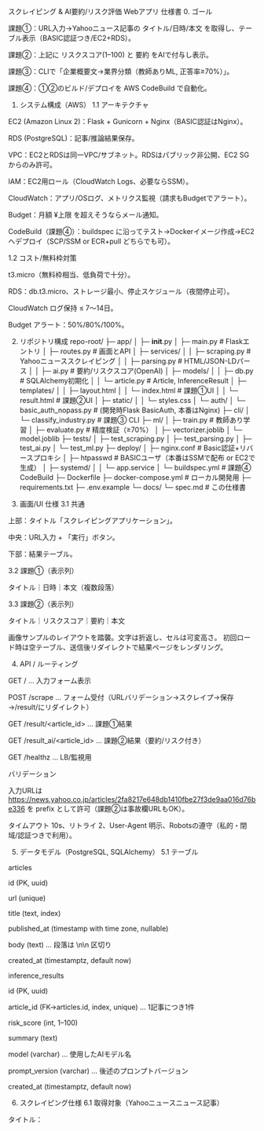 スクレイピング & AI要約/リスク評価 Webアプリ 仕様書
0. ゴール

課題①：URL入力→Yahooニュース記事の タイトル/日時/本文 を取得し、テーブル表示（BASIC認証つき/EC2+RDS）。

課題②：上記に リスクスコア(1–100) と 要約 をAIで付与し表示。

課題③：CLIで「企業概要文→業界分類（教師ありML, 正答率≥70%）」。

課題④：①②のビルド/デプロイを AWS CodeBuild で自動化。

1. システム構成（AWS）
1.1 アーキテクチャ

EC2 (Amazon Linux 2)：Flask + Gunicorn + Nginx（BASIC認証はNginx）。

RDS (PostgreSQL)：記事/推論結果保存。

VPC：EC2とRDSは同一VPC/サブネット。RDSはパブリック非公開、EC2 SG からのみ許可。

IAM：EC2用ロール（CloudWatch Logs、必要ならSSM）。

CloudWatch：アプリ/OSログ、メトリクス監視（請求もBudgetでアラート）。

Budget：月額 ¥上限 を超えそうならメール通知。

CodeBuild（課題④）：buildspec に沿ってテスト→Dockerイメージ作成→EC2へデプロイ（SCP/SSM or ECR+pull どちらでも可）。

1.2 コスト/無料枠対策

t3.micro（無料枠相当、低負荷で十分）。

RDS：db.t3.micro、ストレージ最小、停止スケジュール（夜間停止可）。

CloudWatch ログ保持 ≤ 7〜14日。

Budget アラート：50%/80%/100%。

2. リポジトリ構成
repo-root/
├─ app/
│  ├─ __init__.py
│  ├─ main.py                 # Flaskエントリ
│  ├─ routes.py               # 画面とAPI
│  ├─ services/
│  │   ├─ scraping.py         # Yahooニューススクレイピング
│  │   ├─ parsing.py          # HTML/JSON-LDパース
│  │   ├─ ai.py               # 要約/リスクスコア(OpenAI)
│  ├─ models/
│  │   ├─ db.py               # SQLAlchemy初期化
│  │   └─ article.py          # Article, InferenceResult
│  ├─ templates/
│  │   ├─ layout.html
│  │   └─ index.html          # 課題①UI
│  │   └─ result.html         # 課題②UI
│  ├─ static/
│  │   └─ styles.css
│  └─ auth/
│      └─ basic_auth_nopass.py # (開発時Flask BasicAuth, 本番はNginx)
├─ cli/
│  └─ classify_industry.py    # 課題③ CLI
├─ ml/
│  ├─ train.py                # 教師あり学習
│  ├─ evaluate.py             # 精度検証（≥70%）
│  ├─ vectorizer.joblib
│  └─ model.joblib
├─ tests/
│  ├─ test_scraping.py
│  ├─ test_parsing.py
│  ├─ test_ai.py
│  └─ test_ml.py
├─ deploy/
│  ├─ nginx.conf              # Basic認証+リバースプロキシ
│  ├─ htpasswd                # BASICユーザ（本番はSSMで配布 or EC2で生成）
│  ├─ systemd/
│  │   └─ app.service
│  └─ buildspec.yml           # 課題④ CodeBuild
├─ Dockerfile
├─ docker-compose.yml         # ローカル開発用
├─ requirements.txt
├─ .env.example
└─ docs/
   └─ spec.md                 # この仕様書

3. 画面/UI 仕様
3.1 共通

上部：タイトル「スクレイピングアプリケーション」。

中央：URL入力 + 「実行」ボタン。

下部：結果テーブル。

3.2 課題①（表示列）

タイトル｜日時｜本文（複数段落）

3.3 課題②（表示列）

タイトル｜リスクスコア｜要約｜本文

画像サンプルのレイアウトを踏襲。文字は折返し、セルは可変高さ。
初回ロード時は空テーブル、送信後リダイレクトで結果ページをレンダリング。

4. API / ルーティング

GET / … 入力フォーム表示

POST /scrape … フォーム受付（URLバリデーション→スクレイプ→保存→/result/<id>にリダイレクト）

GET /result/<article_id> … 課題①結果

GET /result_ai/<article_id> … 課題②結果（要約/リスク付き）

GET /healthz … LB/監視用

バリデーション

入力URLは https://news.yahoo.co.jp/articles/2fa8217e648db1410fbe27f3de9aa016d76be336 を prefix として許可（課題②は事故欄URLもOK）。

タイムアウト 10s、リトライ 2、User-Agent 明示、Robotsの遵守（私的・閉域/認証つきで利用）。

5. データモデル（PostgreSQL, SQLAlchemy）
5.1 テーブル

articles

id (PK, uuid)

url (unique)

title (text, index)

published_at (timestamp with time zone, nullable)

body (text) … 段落は \n\n 区切り

created_at (timestamptz, default now)

inference_results

id (PK, uuid)

article_id (FK→articles.id, index, unique) … 1記事につき1件

risk_score (int, 1–100)

summary (text)

model (varchar) … 使用したAIモデル名

prompt_version (varchar) … 後述のプロンプトバージョン

created_at (timestamptz, default now)

6. スクレイピング仕様
6.1 取得対象（Yahooニュースニュース記事）

タイトル：<title> もしくは OGP meta[property="og:title"]。

日時：構造化データ（application/ld+json の datePublished）優先。なければ記事内の timeタグや meta[name="pubdate"] を検索。

本文：記事本文DOM（見出し/リード除く）。段落 <p> のテキストを順番に結合。

堅牢性：

JSON-LD 最優先（構造変化に強い）。

BeautifulSoup で複数候補セレクタを順次試行。

文字化け対策：response.encoding = response.apparent_encoding。

6.2 実装方針

ライブラリ：requests, beautifulsoup4, lxml, dateutil.

タイムアウト/リトライ、429/5xxは指数バックオフ。

失敗時はユーザに「取得できませんでした（原因：…）」を表示し、サーバにはスタックトレースを残す。

7. AI（要約/リスクスコア）仕様（課題②）
7.1 入出力

入力：タイトル、本文（最大 ~4,000文字程度に整形）。

出力：

summary：日本語で3–5文、固有名詞・数値は保持。

risk_score：1–100 の整数（被害範囲/被害程度/社会的影響/死傷者・金額を考慮）。

7.2 推論フロー

サーバ側でプロンプトを作成（system + user）。

Chat Completions を呼ぶ（温度低め、再現性重視）。

risk_score は JSONで返すように指示（パース容易化）。

結果を inference_results に保存。

7.3 例：プロンプト（要約・スコア同時）

system

あなたは日本語のニュース記事のリスク評価官です。
出力は必ず JSON で返してください。
評価軸：被害範囲・被害程度・社会的影響・死傷者/被害金額の大きさ。


user

次の記事を要約し、1〜100 のリスクスコアを付与してください。
スコアは高いほど高リスク。
フィールド: {"summary": string, "risk_score": number(1-100)} のJSONのみ出力。

タイトル: {title}
本文:
{body_truncated}


注：モデル名は環境変数で切替（例：OPENAI_MODEL=gpt-4o-mini など）。料金はダッシュボードで管理。

8. セキュリティ（BASIC認証）
8.1 本番（Nginx）

nginx.conf で auth_basic "Restricted"; + auth_basic_user_file /etc/nginx/.htpasswd;

htpasswd は EC2 内で生成（sudo htpasswd -c /etc/nginx/.htpasswd user）。

すべてのパス（/ 以下）に適用。

8.2 開発（任意）

Flask の簡易 BasicAuth をミドルウェアで。

9. 環境変数（.env）
# Flask
FLASK_ENV=production
SECRET_KEY=change_me

# DB (RDS)
DATABASE_URL=postgresql+psycopg2://username:password@host:5432/dbname

# OpenAI
OPENAI_API_KEY=sk-xxxxxxxx
OPENAI_MODEL=gpt-4o-mini
OPENAI_TIMEOUT=30

# App
REQUEST_TIMEOUT=10
PROMPT_VERSION=v1

10. 例外・ログ

例外は app.logger.exception で CloudWatch に送る。

重要イベント（スクレイプ成功/失敗、AI呼び出し、課題③推論）は INFO ログ。

PII なし。本文はDB保存のみ、ログへ全文は出さない。

11. テスト計画
11.1 ユニット

test_parsing.py：サンプルHTML/JSON-LDからタイトル・日時・本文を正しく抽出。

test_scraping.py：モックHTTPでタイムアウト/429/5xx/文字コードを網羅。

test_ai.py：AI応答のJSONスキーマ検証（モックに差し替え）。

test_ml.py：学習→検証データで精度算出（≥70%）。

11.2 E2E（手動）

実URLを入力→表に表示（①）。

事故欄の記事→要約/リスク表示（②）。

BASIC認証が必須（未認証は401）。

DBへ重複URL再入力時は再スクレイプせず既存データを表示（キャッシュ戦略）。

12. 課題③（教師あり学習：業界分類）
12.1 データ

指定スプレッドシートをCSVでダウンロードし ml/data/{train.csv, valid.csv} に置く。

12.2 前処理

文字正規化（全角半角/記号/改行統一）。

日本語トークン化はコストを抑え、TF-IDF (char-gram: 2–5) を基本。

学習：線形分類（LogisticRegression） または LinearSVC をまず採用。

ハイパラ：GridSearchCV でCなど少数パラメタを探索（時短）。

12.3 評価

evaluate.py で validation を読み、正答率 ≥ 0.70 を assert。

混同行列/上位誤分類例をログ出力。

12.4 CLI
$ python cli/classify_industry.py
> 概要文を入力してください:
...（入力）
=> 予測業界: 〇〇〇（確信度: 0.82）

13. デプロイ/運用
13.1 EC2 セットアップ（最小）

ユーザデータで Docker / git / nginx / certbot を導入（httpsのみは任意）。

docker-compose で web(Flask+Gunicorn) + nginx を起動。

.env と htpasswd は SSM Parameter Store か EC2 に直接配置。

13.2 RDS

パラメータグループ（タイムゾーン Asia/Tokyo）。

パブリック非公開。EC2 SG のみ許可。

自動バックアップON、メンテ窓は深夜。

14. CodeBuild（課題④）
14.1 deploy/buildspec.yml（例：EC2へSCPデプロイ）
version: 0.2
phases:
  install:
    runtime-versions:
      python: 3.11
    commands:
      - pip install -r requirements.txt
      - pip install pytest
  pre_build:
    commands:
      - pytest -q
  build:
    commands:
      - echo "Build step (optionally build docker image)"
  post_build:
    commands:
      - echo "Deploy to EC2 via SSM or SCP"
      # 例: SSMを使う場合、aws ssm send-command ... で git pull & docker compose up -d を実行
artifacts:
  files:
    - deploy/nginx.conf
    - deploy/buildspec.yml
    - app/**/*
    - ml/**/*
    - cli/**/*


ECR を使う場合はここで docker build→docker push→EC2 側 docker pull。

15. 主要ファイルの実装指針（要点）
15.1 app/services/scraping.py

fetch(url) -> str：HTTP GET（UA, timeout, retries）。

is_allowed(url)：Yahooニュースニュース記事URLのみ True。

失敗時は ScrapeError 例外。

15.2 app/services/parsing.py

parse_article(html) -> ParsedArticle(title, published_at, body)

JSON-LD > OGP/meta > DOM の順でフォールバック。

published_at はUTCに正規化（DBはtimestamptz）。

15.3 app/services/ai.py

summarize_and_score(title, body) -> {summary, risk_score, model, prompt_version}

OpenAI SDK 呼び出しラッパ。

JSON strict モード（例外時は再試行）。

15.4 app/routes.py

/scrape：URL受領→存在すれば既存記事ID、なければ取得→保存→（課題②なら AI 推論）→リダイレクト。

テンプレートへ article & inference を渡す。

16. AI駆動開発（Codex等）運用ガイド
16.1 コード生成プロンプト雛形

目的・制約・出力フォーマット・完成定義 を毎回明示

目的: Flask + SQLAlchemy で「/scrape」POSTハンドラを実装する。
制約:
- 入力は news URL のみ、`services.scraping.is_allowed()` で検証。
- 既存URLならDB再利用。なければ requests+bs4 で取得、parsing.parse_article()で抽出する。
- 成功時は記事IDへリダイレクト。
出力: 変更差分の完全なコード。既存importを壊さない。pytestが通ること。
完成定義:
- tests/test_scraping.py と test_parsing.py が green。
- mypy/pylintの警告を追加しない。

16.2 AIにやらせるタスク分解（推奨順）

ルーティング骨格 → 2) パーサ関数 → 3) DBモデル → 4) OpenAIラッパ → 5) テンプレ → 6) 例外/ロギング → 7) テスト → 8) CodeBuild用ファイル。

16.3 レビュー・再生成ループ

生成→pytest→失敗箇所だけをプロンプトに貼る→原因/修正案を要求→再生成。

大きな変更はブランチを切る（例：feature/ai-summary）。

17. 受け入れ基準（Definition of Done）
課題①

指定URLで タイトル/日時/本文 が表示される。

BASIC認証が有効（未認証は401）。

RDS保存と重複URLの再利用が機能。

課題②

事故記事URLで リスクスコア(1–100) と 要約 が表示。

AI失敗時はユーザ向けの丁寧なメッセージ＋ログ。

課題③

python cli/classify_industry.py 実行で業界推定。

evaluate.py の accuracy ≥ 0.70。

課題④

CodeBuild で pytest 実行→成功→デプロイジョブ実行。

buildspec.yml と スクレイピングコードを提出。

18. 提出物チェックリスト

 アプリURL（BASIC認証つき）

 BASIC：ユーザ/パス

 GitHub Private リポジトリURL（招待先3名）

 課題③ ソース & モデル(joblib)

 deploy/buildspec.yml と主要コード

 README：セットアップ・環境変数・デプロイ手順
